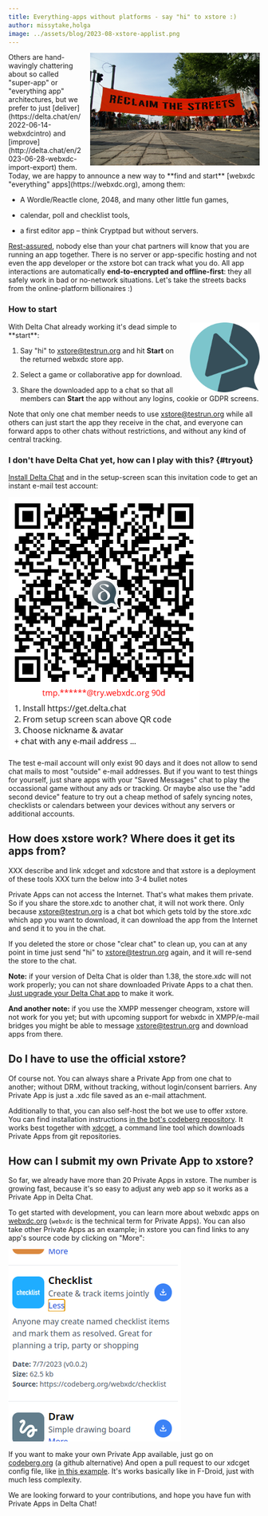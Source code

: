 ```yaml
---
title: Everything-apps without platforms - say "hi" to xstore :)
author: missytake,holga
image: ../assets/blog/2023-08-xstore-applist.png
---
```



<img src="../assets/blog/reclaim-the-streets.jpg" width="340" style="float:right; margin-left:1em;" />  
Others are hand-wavingly chattering about so called "super-app" or "everything app" architectures, 
but we prefer to just [deliver](https://delta.chat/en/2022-06-14-webxdcintro)
and [improve](http://delta.chat/en/2023-06-28-webxdc-import-export) them.
Today, we are happy to announce a new way to **find and start** 
[webxdc "everything" apps](https://webxdc.org), among them: 

- A Wordle/Reactle clone, 2048, and many other little fun games,

- calendar, poll and checklist tools,

- a first editor app – think Cryptpad but without servers. 

[Rest-assured](https://delta.chat/en/2023-05-22-webxdc-security), 
nobody else than your chat partners will know 
that you are running an app together.
There is no server or app-specific hosting and
not even the app developer or the xstore bot can track what you do. 
All app interactions are automatically **end-to-encrypted
and offline-first**: they all safely work in bad or no-network situations. 
Let's take the streets backs from the online-platform billionaires :) 

### How to start

<img src="../assets/logos/store.png" width="140" style="float:right; margin-left:1em;" />  
With Delta Chat already working it's dead simple to **start**:

1. Say "hi" to [xstore@testrun.org](mailto:xstore@testrun.org?body=hi)
   and hit **Start** on the returned webxdc store app. 

2. Select a game or collaborative app for download.

3. Share the downloaded app to a chat so that all members 
   can **Start** the app without any logins, cookie or GDPR screens.

Note that only one chat member needs to use xstore@testrun.org while
all others can just start the app they receive in the chat, 
and everyone can forward apps to other chats without restrictions,
and without any kind of central tracking. 

### I don't have Delta Chat yet, how can I play with this?  {#tryout}

[Install Delta Chat](https://get.delta.chat) and in the setup-screen 
scan this invitation code to get an instant e-mail test account: 

[![A QR invite code to get a limited e-mail account at try.webxdc.org.](../assets/blog/try-webxdc-token.png)](DCACCOUNT:https://mailadm.try.webxdc.org/?t=90d_f7v5c5xrtntpkqe&n=try90d)

The test e-mail account will only exist 90 days
and it does not allow to send chat mails to most "outside" e-mail addresses. 
But if you want to test things for yourself,
just share apps with your "Saved Messages" chat to play
the occassional game without any ads or tracking. 
Or maybe also use the "add second device" feature 
to try out a cheap method of safely syncing notes, 
checklists or calendars between your devices
without any servers or additional accounts. 


## How does xstore work? Where does it get its apps from? 

XXX describe and link xdcget and xdcstore and that xstore is a deployment of these tools
XXX turn the below into 3-4 bullet notes 

Private Apps can not access the Internet.
That's what makes them private.
So if you share the store.xdc to another chat,
it will not work there.
Only because
[xstore@testrun.org](mailto:xstore@testrun.org)
is a chat bot which gets told by the store.xdc
which app you want to download,
it can download the app from the Internet
and send it to you in the chat.

If you deleted the store or
chose "clear chat" to clean up,
you can at any point in time just send "hi"
to [xstore@testrun.org](mailto:xstore@testrun.org) again,
and it will re-send the store to the chat.

**Note:**
if your version of Delta Chat is older than 1.38,
the store.xdc will not work properly;
you can not share downloaded Private Apps to a chat then.
[Just upgrade your Delta Chat app](download)
to make it work.

**And another note:**
if you use the XMPP messenger cheogram,
xstore will not work for you yet;
but with upcoming support for webxdc in XMPP/e-mail bridges
you might be able to message [xstore@testrun.org](mailto:xstore@testrun.org)
and download apps from there.

## Do I have to use the official xstore?

Of course not.
You can always share a Private App from one chat to another;
without DRM,
without tracking,
without login/consent barriers.
Any Private App is just a .xdc file
saved as an e-mail attachment.

Additionally to that,
you can also self-host the bot
we use to offer xstore.
You can find installation instructions
[in the bot's codeberg repository](https://codeberg.org/webxdc/store/#setting-up-the-bot).
It works best together with [xdcget](https://codeberg.org/webxdc/xdcget/),
a command line tool
which downloads Private Apps
from git repositories.

## How can I submit my own Private App to xstore?

So far,
we already have more than 20 Private Apps in xstore.
The number is growing fast,
because it's so easy to adjust any web app
so it works as a Private App in Delta Chat.

To get started with development,
you can learn more about webxdc apps on [webxdc.org](https://webxdc.org)
(`webxdc` is the technical term for Private Apps).
You can also take other Private Apps as an example;
in xstore you can find links to any app's source code
by clicking on "More":

![Details of the checklist app, it shows a description, date, file size, and link to source code.](../assets/blog/2023-08-xstore-more.png)

If you want to make your own Private App available,
just go on [codeberg.org](https://codeberg.org/webxdc/xdcget)
(a github alternative)
And open a pull request to our xdcget config file,
like [in this example](https://codeberg.org/webxdc/xdcget/pulls/50).
It's works basically like in F-Droid,
just with much less complexity.

We are looking forward to your contributions,
and hope you have fun with Private Apps in Delta Chat!

